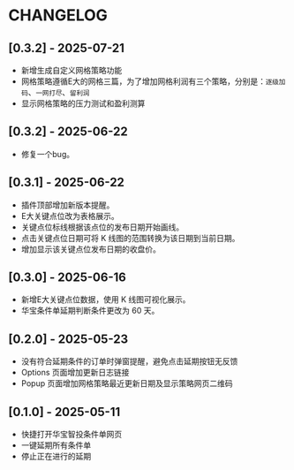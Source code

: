# CHANGELOG

## [0.3.2] - 2025-07-21

- 新增生成自定义网格策略功能
- 网格策略遵循E大的网格三篇，为了增加网格利润有三个策略，分别是：`逐级加码`、`一网打尽`、`留利润`
- 显示网格策略的压力测试和盈利测算

## [0.3.2] - 2025-06-22

- 修复一个bug。

## [0.3.1] - 2025-06-22

- 插件顶部增加新版本提醒。
- E大关键点位改为表格展示。
- 关键点位标线根据该点位的发布日期开始画线。
- 点击关键点位日期可将 K 线图的范围转换为该日期到当前日期。
- 增加显示该关键点位发布日期的收盘价。

## [0.3.0] - 2025-06-16

- 新增E大关键点位数据，使用 K 线图可视化展示。
- 华宝条件单延期判断条件更改为 60 天。

## [0.2.0] - 2025-05-23

- 没有符合延期条件的订单时弹窗提醒，避免点击延期按钮无反馈
- Options 页面增加更新日志链接
- Popup 页面增加网格策略最近更新日期及显示策略网页二维码

## [0.1.0] - 2025-05-11

- 快捷打开华宝智投条件单网页
- 一键延期所有条件单
- 停止正在进行的延期
